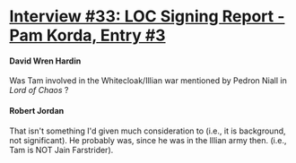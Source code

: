 # [Interview #33: LOC Signing Report - Pam Korda, Entry #3](https://www.theoryland.com/intvmain.php?i=33#3)

#### David Wren Hardin

Was Tam involved in the Whitecloak/Illian war mentioned by Pedron Niall in
*Lord of Chaos*
?

#### Robert Jordan

That isn't something I'd given much consideration to (i.e., it is background, not significant). He probably was, since he was in the Illian army then. (i.e., Tam is NOT Jain Farstrider).

